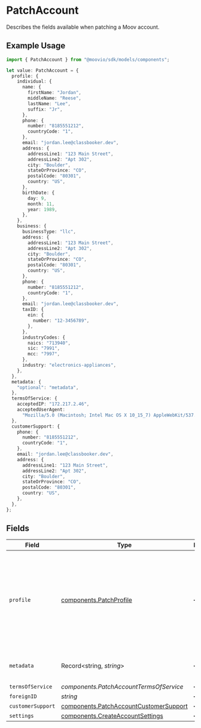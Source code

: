 # PatchAccount

Describes the fields available when patching a Moov account.

## Example Usage

```typescript
import { PatchAccount } from "@moovio/sdk/models/components";

let value: PatchAccount = {
  profile: {
    individual: {
      name: {
        firstName: "Jordan",
        middleName: "Reese",
        lastName: "Lee",
        suffix: "Jr",
      },
      phone: {
        number: "8185551212",
        countryCode: "1",
      },
      email: "jordan.lee@classbooker.dev",
      address: {
        addressLine1: "123 Main Street",
        addressLine2: "Apt 302",
        city: "Boulder",
        stateOrProvince: "CO",
        postalCode: "80301",
        country: "US",
      },
      birthDate: {
        day: 9,
        month: 11,
        year: 1989,
      },
    },
    business: {
      businessType: "llc",
      address: {
        addressLine1: "123 Main Street",
        addressLine2: "Apt 302",
        city: "Boulder",
        stateOrProvince: "CO",
        postalCode: "80301",
        country: "US",
      },
      phone: {
        number: "8185551212",
        countryCode: "1",
      },
      email: "jordan.lee@classbooker.dev",
      taxID: {
        ein: {
          number: "12-3456789",
        },
      },
      industryCodes: {
        naics: "713940",
        sic: "7991",
        mcc: "7997",
      },
      industry: "electronics-appliances",
    },
  },
  metadata: {
    "optional": "metadata",
  },
  termsOfService: {
    acceptedIP: "172.217.2.46",
    acceptedUserAgent:
      "Mozilla/5.0 (Macintosh; Intel Mac OS X 10_15_7) AppleWebKit/537.36 (KHTML, like Gecko) Chrome/94.0.4606.71 Safari/537.36",
  },
  customerSupport: {
    phone: {
      number: "8185551212",
      countryCode: "1",
    },
    email: "jordan.lee@classbooker.dev",
    address: {
      addressLine1: "123 Main Street",
      addressLine2: "Apt 302",
      city: "Boulder",
      stateOrProvince: "CO",
      postalCode: "80301",
      country: "US",
    },
  },
};
```

## Fields

| Field                                                                                                                        | Type                                                                                                                         | Required                                                                                                                     | Description                                                                                                                  | Example                                                                                                                      |
| ---------------------------------------------------------------------------------------------------------------------------- | ---------------------------------------------------------------------------------------------------------------------------- | ---------------------------------------------------------------------------------------------------------------------------- | ---------------------------------------------------------------------------------------------------------------------------- | ---------------------------------------------------------------------------------------------------------------------------- |
| `profile`                                                                                                                    | [components.PatchProfile](../../models/components/patchprofile.md)                                                           | :heavy_minus_sign:                                                                                                           | Describes the fields available when patching a profile.<br/>Each object can be patched independent of patching the other fields. |                                                                                                                              |
| `metadata`                                                                                                                   | Record<string, *string*>                                                                                                     | :heavy_minus_sign:                                                                                                           | N/A                                                                                                                          | {<br/>"optional": "metadata"<br/>}                                                                                           |
| `termsOfService`                                                                                                             | *components.PatchAccountTermsOfService*                                                                                      | :heavy_minus_sign:                                                                                                           | N/A                                                                                                                          |                                                                                                                              |
| `foreignID`                                                                                                                  | *string*                                                                                                                     | :heavy_minus_sign:                                                                                                           | N/A                                                                                                                          |                                                                                                                              |
| `customerSupport`                                                                                                            | [components.PatchAccountCustomerSupport](../../models/components/patchaccountcustomersupport.md)                             | :heavy_minus_sign:                                                                                                           | N/A                                                                                                                          |                                                                                                                              |
| `settings`                                                                                                                   | [components.CreateAccountSettings](../../models/components/createaccountsettings.md)                                         | :heavy_minus_sign:                                                                                                           | N/A                                                                                                                          |                                                                                                                              |